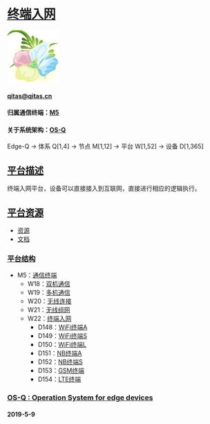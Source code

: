 ﻿# [终端入网](https://github.com/OS-Q/W22) 
[![sites](OS-Q/OS-Q.png)](http://www.OS-Q.com)
####  qitas@qitas.cn
#### 归属通信终端：[M5](https://github.com/OS-Q/M5)
#### 关于系统架构：[OS-Q](https://github.com/OS-Q/OS-Q)
Edge-Q -> 体系 Q[1,4] -> 节点 M[1,12] -> 平台 W[1,52] -> 设备 D[1,365]
## [平台描述](https://github.com/OS-Q/W22/wiki) 

终端入网平台，设备可以直接接入到互联网，直接进行相应的逻辑执行。

## [平台资源](https://github.com/OS-Q/W22) 

- [资源](src/)
- [文档](docs/)

### [平台结构](https://github.com/OS-Q/W22) 

* M5：[通信终端](https://github.com/OS-Q/M5)
	* W18：[双机通信](https://github.com/OS-Q/W18)
	* W19：[多机通信](https://github.com/OS-Q/W19)
	* W20：[无线连接](https://github.com/OS-Q/W20)
	* W21：[无线组网](https://github.com/OS-Q/W21)
	* W22：[终端入网](https://github.com/OS-Q/W22)
		* D148：[WiFi终端A](https://github.com/OS-Q/D148)
		* D149：[WiFi终端S](https://github.com/OS-Q/D149)
		* D150：[WiFi终端L](https://github.com/OS-Q/D150)
		* D151：[NB终端A](https://github.com/OS-Q/D151)
		* D152：[NB终端S](https://github.com/OS-Q/D152)
		* D153：[GSM终端](https://github.com/OS-Q/D153)
		* D154：[LTE终端](https://github.com/OS-Q/D154)

### [OS-Q : Operation System for edge devices](http://www.OS-Q.com/Edge/W22)
####  2019-5-9

